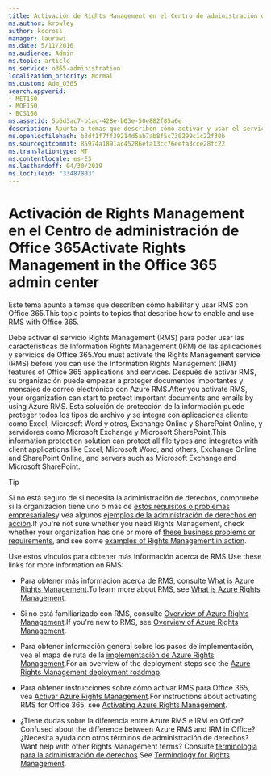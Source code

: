```yaml
---
title: Activación de Rights Management en el Centro de administración de Office 365
ms.author: krowley
author: kccross
manager: laurawi
ms.date: 5/11/2016
ms.audience: Admin
ms.topic: article
ms.service: o365-administration
localization_priority: Normal
ms.custom: Adm_O365
search.appverid:
- MET150
- MOE150
- BCS160
ms.assetid: 5b6d3ac7-b1ac-428e-b03e-50e882f85a6e
description: Apunta a temas que describen cómo activar y usar el servicio de administración de derechos con Office 365.
ms.openlocfilehash: b3df1f7ff39214d5ab7ab8f5c730299c1c22f30b
ms.sourcegitcommit: 85974a1891ac45286efa13cc76eefa3cce28fc22
ms.translationtype: MT
ms.contentlocale: es-ES
ms.lasthandoff: 04/30/2019
ms.locfileid: "33487803"
---
```

# <a name="activate-rights-management-in-the-office-365-admin-center"></a><span data-ttu-id="21651-103">Activación de Rights Management en el Centro de administración de Office 365</span><span class="sxs-lookup"><span data-stu-id="21651-103">Activate Rights Management in the Office 365 admin center</span></span>

<span data-ttu-id="21651-104">Este tema apunta a temas que describen cómo habilitar y usar RMS con Office 365.</span><span class="sxs-lookup"><span data-stu-id="21651-104">This topic points to topics that describe how to enable and use RMS with Office 365.</span></span>
  
<span data-ttu-id="21651-105">Debe activar el servicio Rights Management (RMS) para poder usar las características de Information Rights Management (IRM) de las aplicaciones y servicios de Office 365.</span><span class="sxs-lookup"><span data-stu-id="21651-105">You must activate the Rights Management service (RMS) before you can use the Information Rights Management (IRM) features of Office 365 applications and services.</span></span> <span data-ttu-id="21651-106">Después de activar RMS, su organización puede empezar a proteger documentos importantes y mensajes de correo electrónico con Azure RMS.</span><span class="sxs-lookup"><span data-stu-id="21651-106">After you activate RMS, your organization can start to protect important documents and emails by using Azure RMS.</span></span> <span data-ttu-id="21651-107">Esta solución de protección de la información puede proteger todos los tipos de archivo y se integra con aplicaciones cliente como Excel, Microsoft Word y otros, Exchange Online y SharePoint Online, y servidores como Microsoft Exchange y Microsoft SharePoint.</span><span class="sxs-lookup"><span data-stu-id="21651-107">This information protection solution can protect all file types and integrates with client applications like Excel, Microsoft Word, and others, Exchange Online and SharePoint Online, and servers such as Microsoft Exchange and Microsoft SharePoint.</span></span>
  
> [!TIP]
> <span data-ttu-id="21651-108">Si no está seguro de si necesita la administración de derechos, compruebe si la organización tiene uno o más de [estos requisitos o problemas empresariales](https://docs.microsoft.com/rights-management/understand-explore/azure-rms-problems-it-solves)y vea algunos [ejemplos de la administración de derechos en acción](https://docs.microsoft.com/rights-management/understand-explore/what-admins-users-see).</span><span class="sxs-lookup"><span data-stu-id="21651-108">If you're not sure whether you need Rights Management, check whether your organization has one or more of [these business problems or requirements](https://docs.microsoft.com/rights-management/understand-explore/azure-rms-problems-it-solves), and see some [examples of Rights Management in action](https://docs.microsoft.com/rights-management/understand-explore/what-admins-users-see).</span></span> 
  
<span data-ttu-id="21651-109">Use estos vínculos para obtener más información acerca de RMS:</span><span class="sxs-lookup"><span data-stu-id="21651-109">Use these links for more information on RMS:</span></span>
  
- <span data-ttu-id="21651-110">Para obtener más información acerca de RMS, consulte [What is Azure Rights Management](https://docs.microsoft.com/rights-management/understand-explore/what-is-azure-rms).</span><span class="sxs-lookup"><span data-stu-id="21651-110">To learn more about RMS, see [What is Azure Rights Management](https://docs.microsoft.com/rights-management/understand-explore/what-is-azure-rms).</span></span>
    
- <span data-ttu-id="21651-111">Si no está familiarizado con RMS, consulte [Overview of Azure Rights Management](https://docs.microsoft.com/rights-management/understand-explore/azure-rights-management).</span><span class="sxs-lookup"><span data-stu-id="21651-111">If you're new to RMS, see [Overview of Azure Rights Management](https://docs.microsoft.com/rights-management/understand-explore/azure-rights-management).</span></span>
    
- <span data-ttu-id="21651-112">Para obtener información general sobre los pasos de implementación, vea el mapa de ruta de la [implementación de Azure Rights Management](https://docs.microsoft.com/rights-management/plan-design/deployment-roadmap).</span><span class="sxs-lookup"><span data-stu-id="21651-112">For an overview of the deployment steps see the [Azure Rights Management deployment roadmap](https://docs.microsoft.com/rights-management/plan-design/deployment-roadmap).</span></span>
    
- <span data-ttu-id="21651-113">Para obtener instrucciones sobre cómo activar RMS para Office 365, vea [Activar Azure Rights Management](https://technet.microsoft.com/library/jj658941.aspx).</span><span class="sxs-lookup"><span data-stu-id="21651-113">For instructions about activating RMS for Office 365, see [Activating Azure Rights Management](https://technet.microsoft.com/library/jj658941.aspx).</span></span>
    
- <span data-ttu-id="21651-114">¿Tiene dudas sobre la diferencia entre Azure RMS e IRM en Office?</span><span class="sxs-lookup"><span data-stu-id="21651-114">Confused about the difference between Azure RMS and IRM in Office?</span></span> <span data-ttu-id="21651-115">¿Necesita ayuda con otros términos de administración de derechos?</span><span class="sxs-lookup"><span data-stu-id="21651-115">Want help with other Rights Management terms?</span></span> <span data-ttu-id="21651-116">Consulte [terminología para la administración de derechos](https://technet.microsoft.com/library/dn595132.aspx).</span><span class="sxs-lookup"><span data-stu-id="21651-116">See [Terminology for Rights Management](https://technet.microsoft.com/library/dn595132.aspx).</span></span>
    

